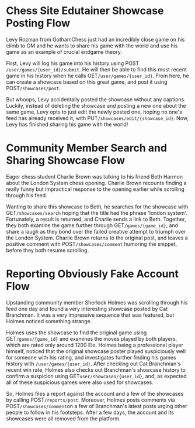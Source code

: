 # Chess Site Edutainer Showcase Posting Flow
Levy Rozman from GothamChess just had an incredibly close game on his climb to GM and he wants to share his game with the world and use his game as an example of crucial endgame theory. 

First, Levy will log his game into his history using POST ```/user/games/{user_id}/submit```. He will then be able to find this most recent game in his history when he calls GET```/user/games/{user_id}```. From here, he can create a showcase based on this great game, and post it using POST```/showcases/post```. 

But whoops, Levy accidentally posted the showcase without any captions. Luckily, instead of deleting the showcase and posting a new one about the same game, Levy opts to just edit the newly posted one, hoping no one's feed has already received it, with PUT```/showcases/edit/{showcase_id}```. Now, Levy has finished sharing his game with the world!

# Community Member Search and Sharing Showcase Flow
Eager chess student Charlie Brown was talking to his friend Beth Harmon about the London System chess opening. Charlie Brown recounts finding a really funny but impractical response to the opening earlier while scrolling through his feed. 

Wanting to share this showcase to Beth, he searches for the showcase with GET```/showcases/search``` hoping that the title had the phrase 'london system'. Fortunately, a result is returned, and Charlie sends a link to Beth. Together, they both examine the game further through GET```/games/{game_id}```, and share a laugh as they bond over the failed creative attempt to triumph over the London System. Charlie Brown returns to the original post, and leaves a positive comment with POST```/showcases/comment``` humoring the snippet, before they both resume scrolling.

# Reporting Obviously Fake Account Flow
Upstanding community member Sherlock Holmes was scrolling through his feed one day and found a very interesting showcase posted by Cat Branchman. It was a very impressive sequence that was featured, but Holmes noticed something strange. 

Holmes uses the showcase to find the original game using GET```/games/{game_id}``` and examines the moves played by both players, which are rated only around 1200 Elo. Holmes being a professional player himself, noticed that the original showcase poster played suspiciously well for someone with his rating, and investigates further finding his games history with ```/user/games/{user_id}```. After checking out Cat Branchman's recent win rate, Holmes also checks out Branchman's showcase history to confirm a suspicion using GET```user/showcases/{user_id}```, and, as expected all of these suspicious games were also used for showcases. 

So, Holmes files a report against the account and a few of the showcases by calling POST```/reports/post```. Moreover, Holmes posts comments via POST```/showcases/comment```on a few of Branchman's latest posts urging other people to follow in his footsteps. After a few days, the account and its showcases were all removed from the platform.

